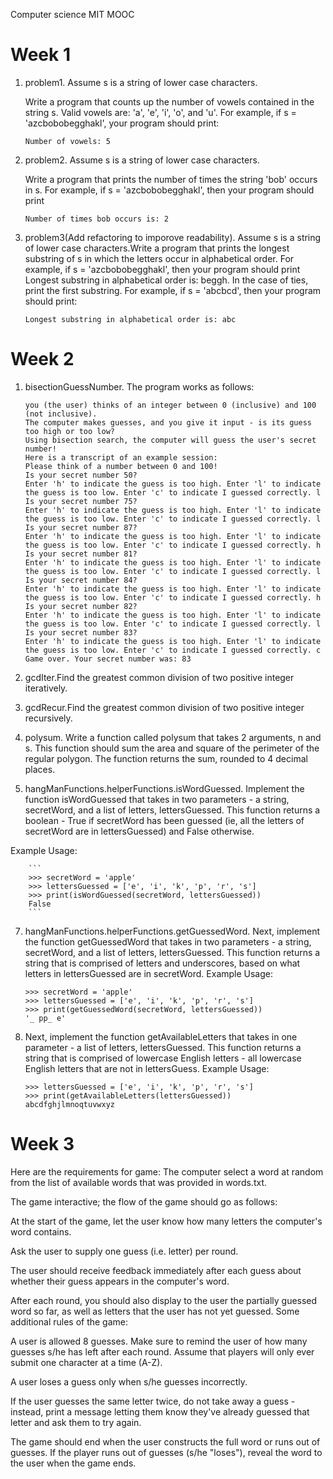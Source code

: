 Computer science MIT MOOC

# Week 1
1. problem1. Assume s is a string of lower case characters.

    Write a program that counts up the number of vowels contained in the string s. Valid vowels are: 'a', 'e', 'i', 'o', and 'u'.
For example, if s = 'azcbobobegghakl', your program should print:
    ```
    Number of vowels: 5
    ```
1. problem2. Assume s is a string of lower case characters.

    Write a program that prints the number of times the string 'bob' occurs in s. 
    For example, if s = 'azcbobobegghakl', then your program should print
    ```
    Number of times bob occurs is: 2
    ```
1. problem3(Add refactoring to imporove readability). Assume s is a string of lower case characters.Write a program that prints the longest substring of s in which the letters occur in alphabetical order. For example, if s = 'azcbobobegghakl', then your program should print Longest substring in alphabetical order is: beggh. In the case of ties, print the first substring. For example, if s = 'abcbcd', then your program should print:
    ```
    Longest substring in alphabetical order is: abc
    ```
# Week 2

   1. bisectionGuessNumber. The program works as follows:
   
        ```
        you (the user) thinks of an integer between 0 (inclusive) and 100 (not inclusive).
        The computer makes guesses, and you give it input - is its guess too high or too low?
        Using bisection search, the computer will guess the user's secret number!
        Here is a transcript of an example session:
        Please think of a number between 0 and 100!
        Is your secret number 50?
        Enter 'h' to indicate the guess is too high. Enter 'l' to indicate the guess is too low. Enter 'c' to indicate I guessed correctly. l
        Is your secret number 75?
        Enter 'h' to indicate the guess is too high. Enter 'l' to indicate the guess is too low. Enter 'c' to indicate I guessed correctly. l
        Is your secret number 87?
        Enter 'h' to indicate the guess is too high. Enter 'l' to indicate the guess is too low. Enter 'c' to indicate I guessed correctly. h
        Is your secret number 81?
        Enter 'h' to indicate the guess is too high. Enter 'l' to indicate the guess is too low. Enter 'c' to indicate I guessed correctly. l
        Is your secret number 84?
        Enter 'h' to indicate the guess is too high. Enter 'l' to indicate the guess is too low. Enter 'c' to indicate I guessed correctly. h
        Is your secret number 82?
        Enter 'h' to indicate the guess is too high. Enter 'l' to indicate the guess is too low. Enter 'c' to indicate I guessed correctly. l
        Is your secret number 83?
        Enter 'h' to indicate the guess is too high. Enter 'l' to indicate the guess is too low. Enter 'c' to indicate I guessed correctly. c
        Game over. Your secret number was: 83
        ```

   3. gcdIter.Find the greatest common division of two positive integer iteratively.
   
   4. gcdRecur.Find the greatest common division of two positive integer recursively.
   
   5. polysum. Write a function called polysum that takes 2 arguments, n and s. This function should sum the area and square of the perimeter of the regular polygon. The function returns the sum, rounded to 4 decimal places.
   6. hangManFunctions.helperFunctions.isWordGuessed. Implement the function isWordGuessed that takes in two parameters - a string, secretWord, and a list of letters, lettersGuessed. This function returns a boolean - True if secretWord has been guessed (ie, all the letters of secretWord are in lettersGuessed) and False otherwise.
   
   Example Usage:
    
        ```
        >>> secretWord = 'apple' 
        >>> lettersGuessed = ['e', 'i', 'k', 'p', 'r', 's']
        >>> print(isWordGuessed(secretWord, lettersGuessed))
        False
        ```
        
   7. hangManFunctions.helperFunctions.getGuessedWord. Next, implement the function getGuessedWord that takes in two parameters - a string, secretWord, and a list of letters, lettersGuessed. This function returns a string that is comprised of letters and underscores, based on what letters in lettersGuessed are in secretWord.
   Example Usage:
        ```
        >>> secretWord = 'apple' 
        >>> lettersGuessed = ['e', 'i', 'k', 'p', 'r', 's']
        >>> print(getGuessedWord(secretWord, lettersGuessed))
        '_ pp_ e'
        ```

   8. Next, implement the function getAvailableLetters that takes in one parameter - a list of letters, lettersGuessed. This function returns a string that is comprised of lowercase English letters - all lowercase English letters that are not in lettersGuess.
      Example Usage:
    
        ```
        >>> lettersGuessed = ['e', 'i', 'k', 'p', 'r', 's']
        >>> print(getAvailableLetters(lettersGuessed))
        abcdfghjlmnoqtuvwxyz
# Week 3

Here are the requirements for game:
    The computer  select a word at random from the list of available words that was provided in words.txt.

   The game interactive; the flow of the game should go as follows:

   At the start of the game, let the user know how many letters the computer's word contains.

   Ask the user to supply one guess (i.e. letter) per round.

   The user should receive feedback immediately after each guess about whether their guess appears in the computer's word.

   After each round, you should also display to the user the partially guessed word so far, as well as letters that the user has not yet guessed.
    Some additional rules of the game:

   A user is allowed 8 guesses. Make sure to remind the user of how many guesses s/he has left after each round. Assume that players will only ever submit one character at a time (A-Z).

   A user loses a guess only when s/he guesses incorrectly.

   If the user guesses the same letter twice, do not take away a guess - instead, print a message letting them know they've already guessed that letter and ask them to try again.

   The game should end when the user constructs the full word or runs out of guesses. If the player runs out of guesses (s/he "loses"), reveal the word to the user when the game ends.
